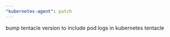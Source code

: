 ```yaml
---
"kubernetes-agent": patch
---
```


bump tentacle version to include pod logs in kubernetes tentacle
